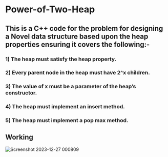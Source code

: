 # Power-of-Two-Heap
## This is a C++ code for the problem for designing a Novel data structure based upon the heap properties ensuring it covers the following:- 
### 1) The heap must satisfy the heap property. 
### 2) Every parent node in the heap must have 2^x children. 
### 3) The value of x must be a parameter of the heap’s constructor. 
### 4) The heap must implement an insert method. 
### 5) The heap must implement a pop max method. 

## Working
![Screenshot 2023-12-27 000809](https://github.com/kartik1601/Power-of-Two-Heap/assets/98540770/134cf33b-9f92-4e1a-9486-80de650de466)
